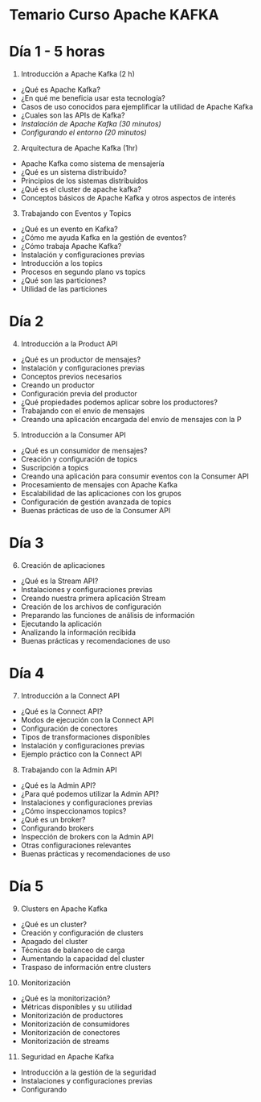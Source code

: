 # Temario Curso Apache KAFKA

# Día 1 - 5 horas

1. Introducción a Apache Kafka (2 h)
- ¿Qué es Apache Kafka?
- ¿En qué me beneficia usar esta tecnología?
- Casos de uso conocidos para ejemplificar la utilidad de Apache Kafka
- ¿Cuales son las APIs de Kafka?
- *Instalación de Apache Kafka (30 minutos)*
- *Configurando el entorno (20 minutos)*

2. Arquitectura de Apache Kafka (1hr)
- Apache Kafka como sistema de mensajería
- ¿Qué es un sistema distribuido?
- Principios de los sistemas distribuidos
- ¿Qué es el cluster de apache kafka?
- Conceptos básicos de Apache Kafka y otros aspectos de interés

3. Trabajando con Eventos y Topics
- ¿Qué es un evento en Kafka?
- ¿Cómo me ayuda Kafka en la gestión de eventos?
- ¿Cómo trabaja Apache Kafka?
- Instalación y configuraciones previas
- Introducción a los topics
- Procesos en segundo plano vs topics
- ¿Qué son las particiones?
- Utilidad de las particiones

# Día 2
4. Introducción a la Product API
- ¿Qué es un productor de mensajes?
- Instalación y configuraciones previas
- Conceptos previos necesarios
- Creando un productor
- Configuración previa del productor
- ¿Qué propiedades podemos aplicar sobre los productores?
- Trabajando con el envío de mensajes
- Creando una aplicación encargada del envío de mensajes con la P

5. Introducción a la Consumer API
- ¿Qué es un consumidor de mensajes?
- Creación y configuración de topics
- Suscripción a topics
- Creando una aplicación para consumir eventos con la Consumer API
- Procesamiento de mensajes con Apache Kafka
- Escalabilidad de las aplicaciones con los grupos
- Configuración de gestión avanzada de topics
- Buenas prácticas de uso de la Consumer API

# Día 3

6. Creación de aplicaciones
- ¿Qué es la Stream API?
- Instalaciones y configuraciones previas
- Creando nuestra primera aplicación Stream
- Creación de los archivos de configuración
- Preparando las funciones de análisis de información
- Ejecutando la aplicación
- Analizando la información recibida
- Buenas prácticas y recomendaciones de uso

# Día 4

7. Introducción a la Connect API
- ¿Qué es la Connect API?
- Modos de ejecución con la Connect API
- Configuración de conectores
- Tipos de transformaciones disponibles
- Instalación y configuraciones previas
- Ejemplo práctico con la Connect API

8. Trabajando con la Admin API
- ¿Qué es la Admin API?
- ¿Para qué podemos utilizar la Admin API?
- Instalaciones y configuraciones previas
- ¿Cómo inspeccionamos topics?
- ¿Qué es un broker?
- Configurando brokers
- Inspección de brokers con la Admin API
- Otras configuraciones relevantes
- Buenas prácticas y recomendaciones de uso

# Día 5

9. Clusters en Apache Kafka
- ¿Qué es un cluster?
- Creación y configuración de clusters
- Apagado del cluster
- Técnicas de balanceo de carga
- Aumentando la capacidad del cluster
- Traspaso de información entre clusters

10. Monitorización
- ¿Qué es la monitorización?
- Métricas disponibles y su utilidad
- Monitorización de productores
- Monitorización de consumidores
- Monitorización de conectores
- Monitorización de streams

11. Seguridad en Apache Kafka
- Introducción a la gestión de la seguridad
- Instalaciones y configuraciones previas
- Configurando